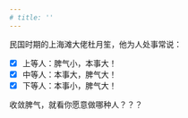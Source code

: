 ```yaml
---
# title: ''
---
```

民国时期的上海滩大佬杜月笙，他为人处事常说：  
- [X] 上等人：脾气小，本事大！
- [X] 中等人：本事大，脾气大！
- [X] 下等人：本事小，脾气大！  

收敛脾气，就看你愿意做哪种人？？？